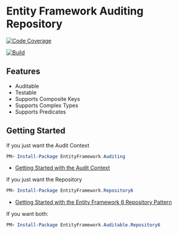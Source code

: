# Entity Framework Auditing Repository

[![Code Coverage](https://cdn.rawgit.com/davidbreyer/EntityFrameworkRepository6/master/badge_linecoverage.svg "Code Coverage")](https://cdn.rawgit.com/davidbreyer/EntityFrameworkRepository6/master/CodeCoverageReport/index.htm)

[![Build](https://yellinglizard.visualstudio.com/_apis/public/build/definitions/28d3c4e6-cc52-4c99-ba3b-7ae738d4e6b1/4/badge "Build")](https://ci.appveyor.com/project/davidbreyer/entityframeworkrepository6)

## Features

* Auditable
* Testable
* Supports Composite Keys
* Supports Complex Types
* Supports Predicates

## Getting Started

If you just want the Audit Context

```powershell
PM> Install-Package EntityFramework.Auditing
```

* [Getting Started with the Audit Context](https://github.com/davidbreyer/EntityFrameworkRepository6/wiki/Getting-Started-with-the-Audit-Context)

If you just want the Repository

```powershell
PM> Install-Package EntityFramework.Repository6
```

* [Getting Started with the Entity Framework 6 Repository Pattern](https://github.com/davidbreyer/EntityFrameworkRepository6/wiki/Entity-Framework-6-Repository-Pattern)

If you want both:

```powershell
PM> Install-Package EntityFramework.Auditable.Repository6
```
